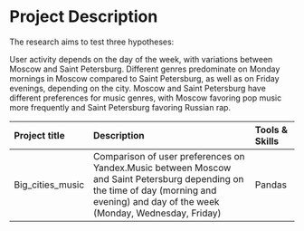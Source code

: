 # Project Description
The research aims to test three hypotheses:

User activity depends on the day of the week, with variations between Moscow and Saint Petersburg.
Different genres predominate on Monday mornings in Moscow compared to Saint Petersburg, as well as on Friday evenings, depending on the city.
Moscow and Saint Petersburg have different preferences for music genres, with Moscow favoring pop music more frequently and Saint Petersburg favoring Russian rap.

| Project title | Description | Tools & Skills | 
| :---------------------- | :---------------------- | :---------------------- |
| Big_cities_music | Comparison of user preferences on Yandex.Music between Moscow and Saint Petersburg depending on the time of day (morning and evening) and day of the week (Monday, Wednesday, Friday)| Pandas |

